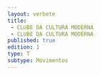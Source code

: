 ```yaml
---
layout: verbete
title:
 - CLUBE DA CULTURA MODERNA
 - CLUBE DA CULTURA MODERNA
published: true
edition: 1  
type: T
subtype: Movimentos
---
```


